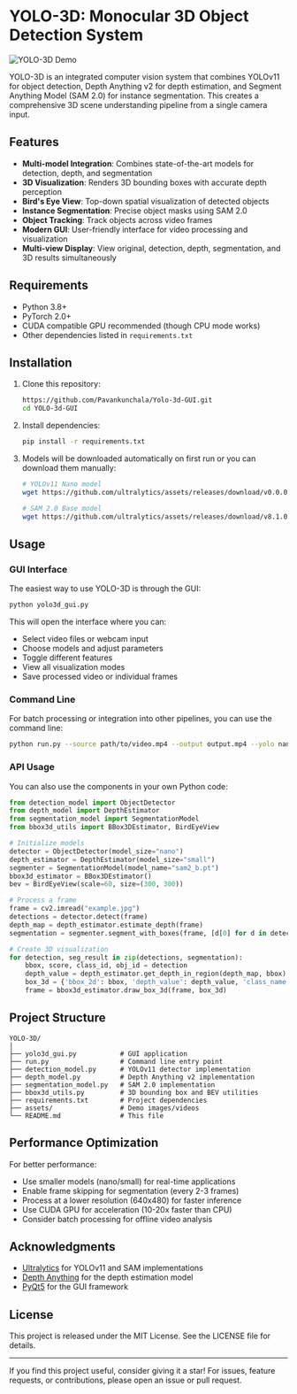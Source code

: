 # YOLO-3D: Monocular 3D Object Detection System

![YOLO-3D Demo](assets/demo.gif)

YOLO-3D is an integrated computer vision system that combines YOLOv11 for object detection, Depth Anything v2 for depth estimation, and Segment Anything Model (SAM 2.0) for instance segmentation. This creates a comprehensive 3D scene understanding pipeline from a single camera input.

## Features

- **Multi-model Integration**: Combines state-of-the-art models for detection, depth, and segmentation
- **3D Visualization**: Renders 3D bounding boxes with accurate depth perception
- **Bird's Eye View**: Top-down spatial visualization of detected objects
- **Instance Segmentation**: Precise object masks using SAM 2.0
- **Object Tracking**: Track objects across video frames
- **Modern GUI**: User-friendly interface for video processing and visualization
- **Multi-view Display**: View original, detection, depth, segmentation, and 3D results simultaneously

## Requirements

- Python 3.8+
- PyTorch 2.0+
- CUDA compatible GPU recommended (though CPU mode works)
- Other dependencies listed in `requirements.txt`

## Installation

1. Clone this repository:
   ```bash
   https://github.com/Pavankunchala/Yolo-3d-GUI.git
   cd YOLO-3d-GUI
   ```

2. Install dependencies:
   ```bash
   pip install -r requirements.txt
   ```

3. Models will be downloaded automatically on first run or you can download them manually:
   ```bash
   # YOLOv11 Nano model
   wget https://github.com/ultralytics/assets/releases/download/v0.0.0/yolov11n.pt
   
   # SAM 2.0 Base model
   wget https://github.com/ultralytics/assets/releases/download/v8.1.0/sam2_b.pt
   ```

## Usage

### GUI Interface

The easiest way to use YOLO-3D is through the GUI:

```bash
python yolo3d_gui.py
```

This will open the interface where you can:
- Select video files or webcam input
- Choose models and adjust parameters
- Toggle different features
- View all visualization modes
- Save processed video or individual frames

### Command Line

For batch processing or integration into other pipelines, you can use the command line:

```bash
python run.py --source path/to/video.mp4 --output output.mp4 --yolo nano --depth small --sam sam2_b.pt
```

### API Usage

You can also use the components in your own Python code:

```python
from detection_model import ObjectDetector
from depth_model import DepthEstimator
from segmentation_model import SegmentationModel
from bbox3d_utils import BBox3DEstimator, BirdEyeView

# Initialize models
detector = ObjectDetector(model_size="nano")
depth_estimator = DepthEstimator(model_size="small")
segmenter = SegmentationModel(model_name="sam2_b.pt")
bbox3d_estimator = BBox3DEstimator()
bev = BirdEyeView(scale=60, size=(300, 300))

# Process a frame
frame = cv2.imread("example.jpg")
detections = detector.detect(frame)
depth_map = depth_estimator.estimate_depth(frame)
segmentation = segmenter.segment_with_boxes(frame, [d[0] for d in detections])

# Create 3D visualization
for detection, seg_result in zip(detections, segmentation):
    bbox, score, class_id, obj_id = detection
    depth_value = depth_estimator.get_depth_in_region(depth_map, bbox)
    box_3d = {'bbox_2d': bbox, 'depth_value': depth_value, 'class_name': detector.get_class_names()[class_id], 'mask': seg_result['mask']}
    frame = bbox3d_estimator.draw_box_3d(frame, box_3d)
```

## Project Structure

```
YOLO-3D/
│
├── yolo3d_gui.py           # GUI application
├── run.py                  # Command line entry point
├── detection_model.py      # YOLOv11 detector implementation
├── depth_model.py          # Depth Anything v2 implementation
├── segmentation_model.py   # SAM 2.0 implementation
├── bbox3d_utils.py         # 3D bounding box and BEV utilities
├── requirements.txt        # Project dependencies
├── assets/                 # Demo images/videos
└── README.md               # This file
```

## Performance Optimization

For better performance:

- Use smaller models (nano/small) for real-time applications
- Enable frame skipping for segmentation (every 2-3 frames)
- Process at a lower resolution (640x480) for faster inference
- Use CUDA GPU for acceleration (10-20x faster than CPU)
- Consider batch processing for offline video analysis

## Acknowledgments

- [Ultralytics](https://github.com/ultralytics/ultralytics) for YOLOv11 and SAM implementations
- [Depth Anything](https://github.com/LiheYoung/Depth-Anything) for the depth estimation model
- [PyQt5](https://www.riverbankcomputing.com/software/pyqt/) for the GUI framework

## License

This project is released under the MIT License. See the LICENSE file for details.

---

If you find this project useful, consider giving it a star! For issues, feature requests, or contributions, please open an issue or pull request.
